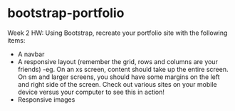 # bootstrap-portfolio
Week 2 HW: Using Bootstrap, recreate your portfolio site with the following items:
- A navbar
- A responsive layout (remember the grid, rows and columns are your friends)
  -eg. On an xs screen, content should take up the entire screen. On sm and larger screens, you should have some margins on the left and      right side of the screen. Check out various sites on your mobile device versus your computer to see this in action!
- Responsive images
